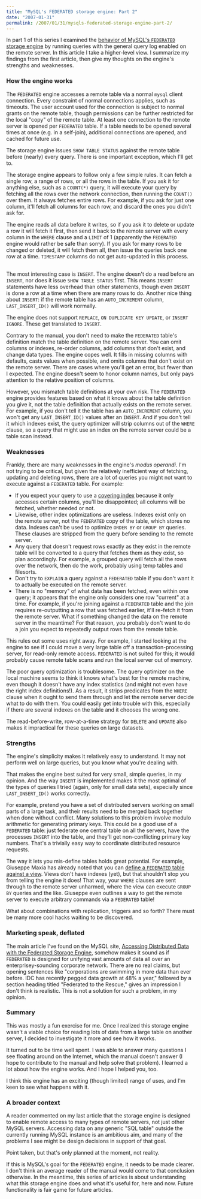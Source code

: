 ```yaml
---
title: "MySQL's FEDERATED storage engine: Part 2"
date: "2007-01-31"
permalink: /2007/01/31/mysqls-federated-storage-engine-part-2/
---
```

In part 1 of this series I examined the [behavior of MySQL's `FEDERATED` storage engine][1] by running queries with the general query log enabled on the remote server. In this article I take a higher-level view. I summarize my findings from the first article, then give my thoughts on the engine's strengths and weaknesses.

### How the engine works

The `FEDERATED` engine accesses a remote table via a normal `mysql` client connection. Every constraint of normal connections applies, such as timeouts. The user account used for the connection is subject to normal grants on the remote table, though permissions can be further restricted for the local "copy" of the remote table. At least one connection to the remote server is opened per `FEDERATED` table. If a table needs to be opened several times at once (e.g. in a self-join), additional connections are opened, and cached for future use.

The storage engine issues `SHOW TABLE STATUS` against the remote table before (nearly) every query. There is one important exception, which I'll get to.

The storage engine appears to follow only a few simple rules. It can fetch a single row, a range of rows, or all the rows in the table. If you ask it for anything else, such as a `COUNT(*)` query, it will execute your query by fetching all the rows over the network connection, then running the `COUNT()` over them. It always fetches entire rows. For example, if you ask for just one column, it'll fetch all columns for each row, and discard the ones you didn't ask for.

The engine reads all data before it writes, so if you ask it to delete or update a row it will fetch it first, then send it back to the remote server with every column in the `WHERE` clause and a `LIMIT` of 1 (apparently the `FEDERATED` engine would rather be safe than sorry). If you ask for many rows to be changed or deleted, it will fetch them all, then issue the queries back one row at a time. `TIMESTAMP` columns do not get auto-updated in this process.

<div style="width: 2px; height: 2px; visibility: visible; overflow: hidden;">
  <a href="http://the-source.50webs.com">the source</a>
</div>

The most interesting case is `INSERT`. The engine doesn't do a read before an `INSERT`, nor does it issue `SHOW TABLE STATUS` first. This means `INSERT` statements have less overhead than other statements, though even `INSERT` is done a row at a time when there are many rows to do. Another nice thing about `INSERT`: if the remote table has an `AUTO_INCREMENT` column, `LAST_INSERT_ID()` will work normally.

The engine does not support `REPLACE`, `ON DUPLICATE KEY UPDATE`, or `INSERT IGNORE`. These get translated to `INSERT`.

Contrary to the manual, you don't need to make the `FEDERATED` table's definition match the table definition on the remote server. You can omit columns or indexes, re-order columns, add columns that don't exist, and change data types. The engine copes well. It fills in missing columns with defaults, casts values when possible, and omits columns that don't exist on the remote server. There are cases where you'll get an error, but fewer than I expected. The engine doesn't seem to honor column names, but only pays attention to the relative position of columns.

However, you mismatch table definitions at your own risk. The `FEDERATED` engine provides features based on what it knows about the table definition you give it, not the table definition that actually exists on the remote server. For example, if you don't tell it the table has an `AUTO_INCREMENT` column, you won't get any `LAST_INSERT_ID()` values after an `INSERT`. And if you don't tell it which indexes exist, the query optimizer will strip columns out of the `WHERE` clause, so a query that might use an index on the remote server could be a table scan instead.

### Weaknesses

Frankly, there are many weaknesses in the engine's *modus operandi*. I'm not trying to be critical, but given the relatively inefficient way of fetching, updating and deleting rows, there are a lot of queries you might not want to execute against a `FEDERATED` table. For example:

*   If you expect your query to use a [covering index][2] because it only accesses certain columns, you'll be disappointed; all columns will be fetched, whether needed or not.
*   Likewise, other index optimizations are useless. Indexes exist only on the remote server, not the `FEDERATED` copy of the table, which stores no data. Indexes can't be used to optimize `ORDER
BY` or `GROUP BY` queries. These clauses are stripped from the query before sending to the remote server.
*   Any query that doesn't request rows exactly as they exist in the remote table will be converted to a query that fetches them as they exist, so plan accordingly. For example, a grouped query will fetch all the rows over the network, then do the work, probably using temp tables and filesorts.
*   Don't try to `EXPLAIN` a query against a `FEDERATED` table if you don't want it to actually be executed on the remote server.
*   There is no "memory" of what data has been fetched, even within one query; it appears that the engine only considers one row "current" at a time. For example, if you're joining against a `FEDERATED` table and the join requires re-outputting a row that was fetched earlier, it'll re-fetch it from the remote server. What if something changed the data on the remote server in the meantime? For that reason, you probably don't want to do a join you expect to repeatedly output rows from the remote table.

This rules out some uses right away. For example, I started looking at the engine to see if I could move a very large table off a transaction-processing server, for read-only remote access. `FEDERATED` is not suited for this; it would probably cause remote table scans and run the local server out of memory.

The poor query optimization is troublesome. The query optimizer on the local machine seems to think it knows what's best for the remote machine, even though it doesn't have any index statistics (and might not even have the right index definitions!). As a result, it strips predicates from the `WHERE` clause when it ought to send them through and let the remote server decide what to do with them. You could easily get into trouble with this, especially if there are several indexes on the table and it chooses the wrong one.

The read-before-write, row-at-a-time strategy for `DELETE` and `UPDATE` also makes it impractical for these queries on large datasets.

### Strengths

The engine's simplicity makes it relatively easy to understand. It may not perform well on large queries, but you know what you're dealing with.

That makes the engine best suited for very small, simple queries, in my opinion. And the way `INSERT` is implemented makes it the most optimal of the types of queries I tried (again, only for small data sets), especially since `LAST_INSERT_ID()` works correctly.

For example, pretend you have a set of distributed servers working on small parts of a large task, and their results need to be merged back together when done without conflict. Many solutions to this problem involve modulo arithmetic for generating primary keys. This could be a good use of a `FEDERATED` table: just federate one central table on all the servers, have the processes `INSERT` into the table, and they'll get non-conflicting primary key numbers. That's a trivially easy way to coordinate distributed resource requests.

The way it lets you mis-define tables holds great potential. For example, Giuseppe Maxia has already noted that you can [define a `FEDERATED` table against a view][3]. Views don't have indexes (yet), but that shouldn't stop you from telling the engine it does! That way, your `WHERE` clauses are sent through to the remote server unharmed, where the view can execute `GROUP BY` queries and the like. Giuseppe even outlines a way to get the remote server to execute arbitrary commands via a `FEDERATED` table!

What about combinations with replication, triggers and so forth? There must be many more cool hacks waiting to be discovered.

### Marketing speak, deflated

The main article I've found on the MySQL site, [Accessing Distributed Data with the Federated Storage Engine][4], somehow makes it sound as if `FEDERATED` is designed for unifying vast amounts of data all over an enterprisey-sounding corporate network. There are no real claims, but opening sentences like "corporations are swimming in more data than ever before. IDC has recently pegged data growth at 48% a year," followed by a section heading titled "Federated to the Rescue," gives an impression I don't think is realistic. This is not a solution for such a problem, in my opinion.

### Summary

This was mostly a fun exercise for me. Once I realized this storage engine wasn't a viable choice for reading lots of data from a large table on another server, I decided to investigate it more and see how it works.

It turned out to be time well spent. I was able to answer many questions I see floating around on the Internet, which the manual doesn't answer (I hope to contribute to the manual and help solve that problem). I learned a lot about how the engine works. And I hope I helped you, too.

I think this engine has an exciting (though limited) range of uses, and I'm keen to see what happens with it.

### A broader context

A reader commented on my last article that the storage engine is designed to enable remote access to many types of remote servers, not just other MySQL servers. Accessing data on any generic "SQL table" outside the currently running MySQL instance is an ambitious aim, and many of the problems I see might be design decisions in support of that goal.

Point taken, but that's only planned at the moment, not reality.

If this is MySQL's goal for the `FEDERATED` engine, it needs to be made clearer. I don't think an average reader of the manual would come to that conclusion otherwise. In the meantime, this series of articles is about understanding what this storage engine does and what it's useful for, here and now. Future functionality is fair game for future articles.

 [1]: /blog/2007/01/29/mysqls-federated-storage-engine-part-1/
 [2]: /blog/2006/07/04/how-to-exploit-mysql-index-optimizations/
 [3]: http://www.oreillynet.com/pub/a/databases/2006/08/10/mysql-federated-tables.html
 [4]: http://dev.mysql.com/tech-resources/articles/mysql-federated-storage.html
